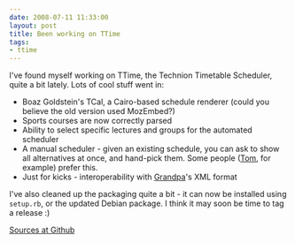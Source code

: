 ```yaml
---
date: 2008-07-11 11:33:00
layout: post
title: Been working on TTime
tags:
- ttime
---
```


I've found myself working on TTime, the Technion Timetable Scheduler, quite a
bit lately. Lots of cool stuff went in:  

* Boaz Goldstein's TCal, a Cairo-based schedule renderer (could you believe the
  old version used MozEmbed?)
* Sports courses are now correctly parsed
* Ability to select specific lectures and groups for the automated scheduler
* A manual scheduler - given an existing schedule, you can ask to show all
  alternatives at once, and hand-pick them. Some people
  ([Tom](http://iiafw.com), for example) prefer this.
* Just for kicks - interoperability with [Grandpa](http://udonkey.com)'s XML
  format
  
I've also cleaned up the packaging quite a bit - it can now be installed using
`setup.rb`, or the updated Debian package. I think it may soon be time to tag a
release :)  
  
[Sources at Github](http://github.com/lutzky/ttime)
